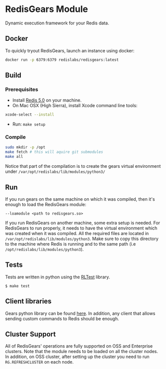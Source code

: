 # RedisGears Module
Dynamic execution framework for your Redis data.

## Docker
To quickly tryout RedisGears, launch an instance using docker:

```sh
docker run -p 6379:6379 redislabs/redisgears:latest
```

## Build

### Prerequisites
* Install [Redis 5.0](https://redis.io/) on your machine.
* On Mac OSX (High Sierra), install Xcode command line tools:

```bash
xcode-select --install
```

* Run: `make setup`

### Compile
```bash
sudo mkdir -p /opt
make fetch # this will aquire git submodules
make all
```
Notice that part of the compilation is to create the gears virtual environment under `/var/opt/redislabs/lib/modules/python3/`

## Run
If you run gears on the same machine on which it was compiled, then it's enough to load the RedisGears module:

`--loamodule <path to redisgears.so>`

If you run RedisGears on another machine, some extra setup is needed. For RedisGears to run properly, it needs to have the virtual environment which was created when it was compiled. All the required files are located in `/var/opt/redislabs/lib/modules/python3`. Make sure to copy this directory to the machine where Redis is running and to the same path (i.e `/opt/redislabs/lib/modules/python3`).

## Tests
Tests are written in python using the [RLTest](https://github.com/RedisLabsModules/RLTest) library.
```
$ make test
```

## Client libraries
Gears python library can be found [here](https://github.com/RedisGears/redisgears-py).
In addition, any client that allows sending custom commands to Redis should be enough.

## Cluster Support
All of RedisGears' operations are fully supported on OSS and Enterprise clusters. Note that the module needs to be loaded on all the cluster nodes. In addition, on OSS cluster, after setting up the cluster you need to run `RG.REFRESHCLUSTER` on each node.
